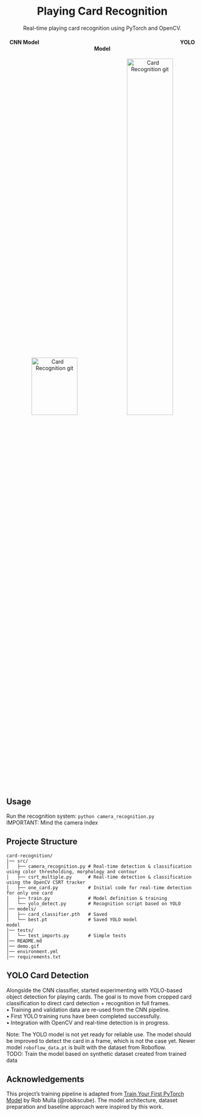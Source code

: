 <h1 align="center">Playing Card Recognition</h1>
<p align="center">Real-time playing card recognition using PyTorch and OpenCV.
</p>

<h4 align="center">CNN Model &emsp;&emsp;&emsp;&emsp;&emsp;&emsp;&emsp;&emsp;&emsp;&emsp;&emsp;&emsp;&emsp;&emsp;&emsp;&emsp;&emsp;&emsp;&emsp;&emsp;&emsp;&emsp;&emsp;&emsp;&emsp;&emsp; YOLO Model</h4>  

<div align="center">
	<img src="cnn_demo.gif" alt="Card Recognition git" width=49% height="151">
	<img src="yolo_demo.gif" alt="Card Recognition git" width=49%>
</div>

<h2>Usage</h2> 

Run the recognition system:
`python camera_recognition.py`  
IMPORTANT: Mind the camera index


<h2>Projecte Structure</h2>

```
card-recognition/
│── src/
│   ├── camera_recognition.py # Real-time detection & classification using color thresholding, morphology and contour
│   ├── csrt_multiple.py      # Real-time detection & classification using the OpenCV CSRT tracker
│   ├── one_card.py           # Initial code for real-time detection for only one card
│   ├── train.py              # Model definition & training
│   └── yolo_detect.py        # Recognition script based on YOLO
│── models/
│   ├── card_classifier.pth   # Saved
│   └── best.pt               # Saved YOLO model
model
│── tests/
│   └── test_imports.py       # Simple tests
│── README.md  
│── demo.gif
│── environment.yml
│── requirements.txt
```

<h2>YOLO Card Detection</h2>

Alongside the CNN classifier, started experimenting with YOLO-based object detection for playing cards.
The goal is to move from cropped card classification to direct card detection + recognition in full frames.  
	•	Training and validation data are re-used from the CNN pipeline.  
	•	First YOLO training runs have been completed successfully.  
	•	Integration with OpenCV and real-time detection is in progress.  

Note: The YOLO model is not yet ready for reliable use. The model should be improved to detect the card in a frame,
which is not the case yet. Newer model ```roboflow_data.pt``` is built with the dataset from Roboflow.  
TODO: Train the model based on synthetic dataset created from trained data

<h2>Acknowledgements</h2>

This project’s training pipeline is adapted from [Train Your First PyTorch Model](https://www.kaggle.com/code/robikscube/train-your-first-pytorch-model-card-classifier) by Rob Mulla (@robikscube).
The model architecture, dataset preparation and baseline approach were inspired by this work.
